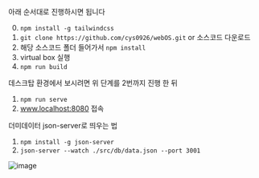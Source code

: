아래 순서대로 진행하시면 됩니다

0. `npm install -g tailwindcss`
1. `git clone https://github.com/cys0926/webOS.git` or 소스코드 다운로드
2. 해당 소스코드 폴더 들어가서 `npm install`
3. virtual box 실행
4. `npm run build`


데스크탑 환경에서 보시려면 위 단계를 2번까지 진행 한 뒤

1. `npm run serve`
2. www.localhost:8080 접속


더미데이터 json-server로 띄우는 법

1. `npm install -g json-server`
2. `json-server --watch ./src/db/data.json --port 3001`


![image](https://user-images.githubusercontent.com/108395686/197771703-794a5803-547c-481a-97b9-ce0e5d9e815e.png)
